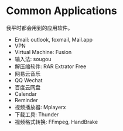 # Common Applications

我平时都会用到的应用软件。

- Email: outlook, foxmail, Mail.app
- VPN
- Virtual Machine: Fusion
- 输入法: sougou
- 解压缩软件: RAR Extrator Free
- 网易云音乐
- QQ Wechat
- 百度云网盘
- Calendar
- Reminder
- 视频播放器: Mplayerx
- 下载工具: Thunder
- 视频格式转换: FFmpeg, HandBrake
